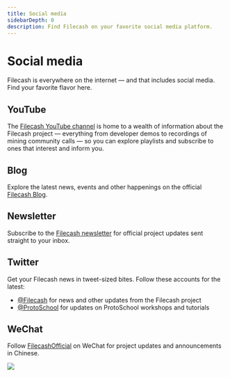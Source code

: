 ```yaml
---
title: Social media
sidebarDepth: 0
description: Find Filecash on your favorite social media platform.
---
```


# Social media

Filecash is everywhere on the internet — and that includes social media. Find your favorite flavor here.

## YouTube

The [Filecash YouTube channel](https://studio.youtube.com/channel/UCwgv5rv2V8beKuu0j2YmI8g) is home to a wealth of information about the Filecash project — everything from developer demos to recordings of mining community calls  — so you can explore playlists and subscribe to ones that interest and inform you.

## Blog

Explore the latest news, events and other happenings on the official [Filecash Blog](https://filecoin.io/blog/).

## Newsletter

Subscribe to the [Filecash newsletter](https://file.cash/c/Community.html) for official project updates sent straight to your inbox.

## Twitter

Get your Filecash news in tweet-sized bites. Follow these accounts for the latest:

- [@Filecash](https://twitter.com/filecash) for news and other updates from the Filecash project
- [@ProtoSchool](https://twitter.com/protoschool) for updates on ProtoSchool workshops and tutorials

## WeChat

Follow [FilecashOfficial](https://weixin.qq.com/r/1xz54Y-EctINrcuC90nF) on WeChat for project updates and announcements in Chinese.

<img src="./images/wechat-qr.jpg" />
